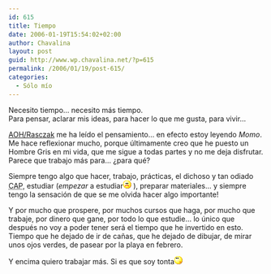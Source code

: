 ```yaml
---
id: 615
title: Tiempo
date: 2006-01-19T15:54:02+02:00
author: Chavalina
layout: post
guid: http://www.wp.chavalina.net/?p=615
permalink: /2006/01/19/post-615/
categories:
  - Sólo mío
---
```

Necesito tiempo&#8230; necesito m&aacute;s tiempo.  
Para pensar, aclarar mis ideas, para hacer lo que me gusta, para vivir&#8230;

<a href="http://www.chavalina.net/comentar.php?idpost=615#c6334" target="_blank">AOH/Rasczak</a> me ha le&iacute;do el pensamiento&#8230; en efecto estoy leyendo _Momo_. Me hace reflexionar mucho, porque &uacute;ltimamente creo que he puesto un Hombre Gris en mi vida, que me sigue a todas partes y no me deja disfrutar. Parece que trabajo m&aacute;s para&#8230; &iquest;para qu&eacute;?

Siempre tengo algo que hacer, trabajo, pr&aacute;cticas, el dichoso y tan odiado <acronym title="Curso de Adaptaci&oacute;n Pedag&oacute;gica">CAP</acronym>, estudiar (_empezar_ a estudiar![emo](/imagenes/emoticonos/triste.gif) ), preparar materiales&#8230; y siempre tengo la sensaci&oacute;n de que se me olvida hacer algo importante!

Y por mucho que prospere, por muchos cursos que haga, por mucho que trabaje, por dinero que gane, por todo lo que estudie&#8230; lo &uacute;nico que despu&eacute;s no voy a poder tener ser&aacute; el tiempo que he invertido en esto. Tiempo que he dejado de ir de ca&ntilde;as, que he dejado de dibujar, de mirar unos ojos verdes, de pasear por la playa en febrero.

Y encima quiero trabajar m&aacute;s. Si es que soy tonta![emo](/imagenes/emoticonos/pensativo.gif)